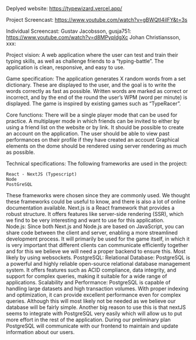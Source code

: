 Deplyed website:
https://typewizard.vercel.app/

Project Screencast:
https://www.youtube.com/watch?v=gBWQtI4ilFY&t=3s

Individual Screencast:
Gustav Jacobsson, gusja751: https://www.youtube.com/watch?v=d8MPypldgXc
Johan Christiansson, xxx: 


Project vision:
A web application where the user can test and train their typing skills, as well as challenge friends to a “typing-battle”. The application is clean, responsive, and easy to use.

Game specification:
The application generates X random words from a set dictionary. These are displayed to the user, and the goal is to write the words correctly as fast as possible. Written words are marked as correct or incorrect, and by the end of the round the user’s WPM (word per minute) is displayed. The game is inspired by existing games such as “TypeRacer”.


Core functions:
There will be a single player mode that can be used for practice.
A multiplayer mode in which friends can be invited to either by using a friend list on the website or by link.
It should be possible to create an account on the application. 
The user should be able to view past performances on their profile if they have created an account
Graphical elements on the dome should be rendered using server rendering as much as possible.

Technical specifications:
The following frameworks are used in the project:

	React - NextJS (Typescript)
	Node
	PostGreSQL

These frameworks were chosen since they are commonly used. We thought these frameworks could be useful to know, and there is also a lot of online documentation available. 
Next.js is a React framework that provides a robust structure. It offers features like server-side rendering (SSR), which we find to be very interesting and want to use for this application.  
Node.js: Since both Next.js and Node.js are based on JavaScript, you can share code between the client and server, enabling a more streamlined development process. It will primarily be used for the game itself, in which it is very important that different clients can communicate efficiently together and for this we believe we will need a proper backend to ensure this. Most likely by using websockets. 
PostgreSQL:
 Relational Database: PostgreSQL is a powerful and highly reliable open-source relational database management system. It offers features such as ACID compliance, data integrity, and support for complex queries, making it suitable for a wide range of applications.
Scalability and Performance: PostgreSQL is capable of handling large datasets and high transaction volumes. With proper indexing and optimization, it can provide excellent performance even for complex queries. Although this will most likely not be needed as we believe our database will be fairly simple. Another big reason to use this is that nextJS seems to integrate with PostgreSQL very easily which will allow us to put more effort in the rest of the application.
During our preliminary plan PostgreSQL will communicate with our frontend to maintain and update information about our users.
